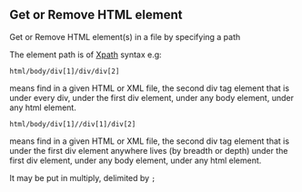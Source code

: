 ## Get or Remove HTML element

Get or Remove HTML element(s) in a file by specifying a path    

The element path is of [Xpath](https://www.w3schools.com/xml/xpath_syntax.asp) syntax e.g:

```html/body/div[1]/div/div[2]```

means find in a given HTML or XML file, the second div tag element that is under every div, under the first div element, under any body element, under any html element.

```html/body/div[1]//div[1]/div[2]```

means find in a given HTML or XML file, the second div tag element that is under the first div element anywhere lives (by breadth or depth) under the first div element, under any body element, under any html element.

It may be put in multiply, delimited by ```;```

